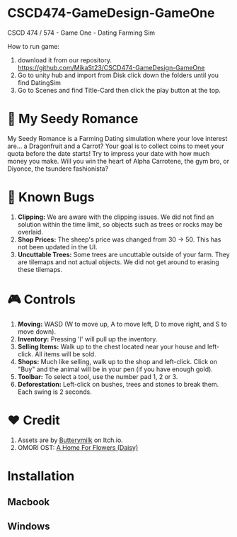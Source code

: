# CSCD474-GameDesign-GameOne
CSCD 474 / 574 - Game One - Dating Farming Sim

How to run game:
1. download it from our repository.
https://github.com/MikaSt23/CSCD474-GameDesign-GameOne
2. Go to unity hub and import from Disk click down the folders until you find DatingSim
3. Go to Scenes and find Title-Card then click the play button at the top.


# 🌿 My Seedy Romance 

My Seedy Romance is a Farming Dating simulation where your love interest are... a Dragonfruit and a Carrot? Your goal is to collect coins to meet your quota before the date starts! Try to impress your date with how much money you make. Will you win the heart of Alpha Carrotene, the gym bro, or Diyonce, the tsundere fashionista?

# 🐛 Known Bugs
1. **Clipping:** We are aware with the clipping issues. We did not find an solution within the time limit, so objects such as trees or rocks may be overlaid.
2. **Shop Prices:** The sheep's price was changed from 30 -> 50. This has not been updated in the UI.
3. **Uncuttable Trees:** Some trees are uncuttable outside of your farm. They are tilemaps and not actual objects. We did not get around to erasing these tilemaps.

# 🎮 Controls
1. **Moving:** WASD (W to move up, A to move left, D to move right, and S to move down).
2. **Inventory:** Pressing 'I' will pull up the inventory.
3. **Selling Items:** Walk up to the chest located near your house and left-click. All items will be sold.
4. **Shops:** Much like selling, walk up to the shop and left-click. Click on "Buy" and the animal will be in your pen (if you have enough gold).
5. **Toolbar:** To select a tool, use the number pad 1, 2 or 3. 
6. **Deforestation:** Left-click on bushes, trees and stones to break them. Each swing is 2 seconds.

# ❤️ Credit
1. Assets are by [Butterymilk](https://butterymilk.itch.io/tiny-wonder-forest) on Itch.io.
2. OMORI OST: [A Home For Flowers (Daisy)](https://www.youtube.com/watch?v=9n6pcfsA3Yo&ab_channel=OMOCAT)

# Installation
## Macbook 


## Windows

